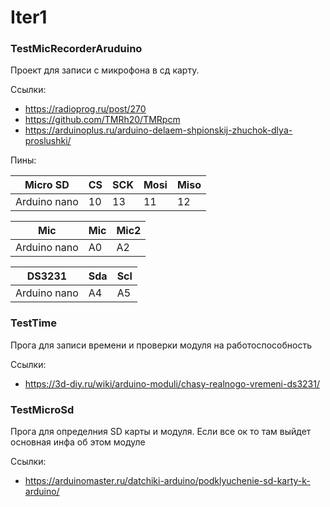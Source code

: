 # Iter1

### TestMicRecorderAruduino
Проект для записи с микрофона в сд карту.

Ссылки:
- https://radioprog.ru/post/270
- https://github.com/TMRh20/TMRpcm
- https://arduinoplus.ru/arduino-delaem-shpionskij-zhuchok-dlya-proslushki/

Пины:

| Micro SD     | CS | SCK | Mosi | Miso |
|--------------|----|-----|------|------|
| Arduino nano | 10 | 13  | 11   | 12   |

| Mic          | Mic | Mic2 | 
|--------------|-----|------|
| Arduino nano | A0  | A2   |

| DS3231       | Sda | Scl | 
|--------------|-----|-----|
| Arduino nano | A4  | A5  |

### TestTime

Прога для записи времени и проверки модуля на работоспособность

Ссылки:
- https://3d-diy.ru/wiki/arduino-moduli/chasy-realnogo-vremeni-ds3231/


### TestMicroSd 

Прога для определния SD карты и модуля. Если все ок то там выйдет основная инфа об этом модуле

Ссылки:
- https://arduinomaster.ru/datchiki-arduino/podklyuchenie-sd-karty-k-arduino/